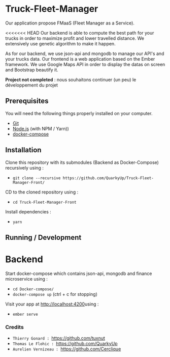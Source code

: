 # Truck-Fleet-Manager

Our application propose FMaaS (Fleet Manager as a Service).

<<<<<<< HEAD
Our backend is able to compute the best path for your trucks in order to maximize profit and lower travelled distance.
We extensively use genetic algorithm to make it happen.

As for our backend, we use json-api and mongodb to manage our API's and your trucks data.
Our frontend is a web application based on the Ember framework. We use Google Maps API in order to display the datas on screen and Bootstrap beautify it.

**Project not completed** : nous souhaitons continuer (un peu) le développement du projet

## Prerequisites

You will need the following things properly installed on your computer.

* [Git](https://git-scm.com/)
* [Node.js](https://nodejs.org/) (with NPM / Yarn))
* [docker-compose](https://docs.docker.com/compose/install/)

## Installation

Clone this repository with its submodules (Backend as Docker-Compose) recursively using :
* `git clone --recursive https://github.com/QuarkyUp/Truck-Fleet-Manager-Front/`

CD to the cloned repository using :
* `cd Truck-Fleet-Manager-Front`

Install dependencies :
* `yarn`

## Running / Development

# Backend 
Start docker-compose which contains json-api, mongodb and finance microservice using :
* `cd Docker-compose/`
* `docker-compose up` (ctrl + c for stopping)

Visit your app at [http://localhost:4200](http://localhost:4200)using :
* `ember serve`

### Credits

* `Thierry Gonard : `https://github.com/tuxnut
* `Thomas Le Flohic : `https://github.com/QuarkyUp
* `Aurelien Vernizeau : `https://github.com/Cerclique
